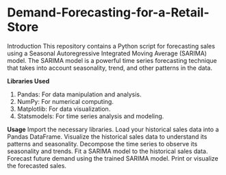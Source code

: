 # Demand-Forecasting-for-a-Retail-Store

Introduction
This repository contains a Python script for forecasting sales using a Seasonal Autoregressive Integrated Moving Average (SARIMA) model. The SARIMA model is a powerful time series forecasting technique that takes into account seasonality, trend, and other patterns in the data.

**Libraries Used**
1) Pandas: For data manipulation and analysis.
2) NumPy: For numerical computing.
3) Matplotlib: For data visualization.
4) Statsmodels: For time series analysis and modeling.

**Usage**
Import the necessary libraries.
Load your historical sales data into a Pandas DataFrame.
Visualize the historical sales data to understand its patterns and seasonality.
Decompose the time series to observe its seasonality and trends.
Fit a SARIMA model to the historical sales data.
Forecast future demand using the trained SARIMA model.
Print or visualize the forecasted sales.
